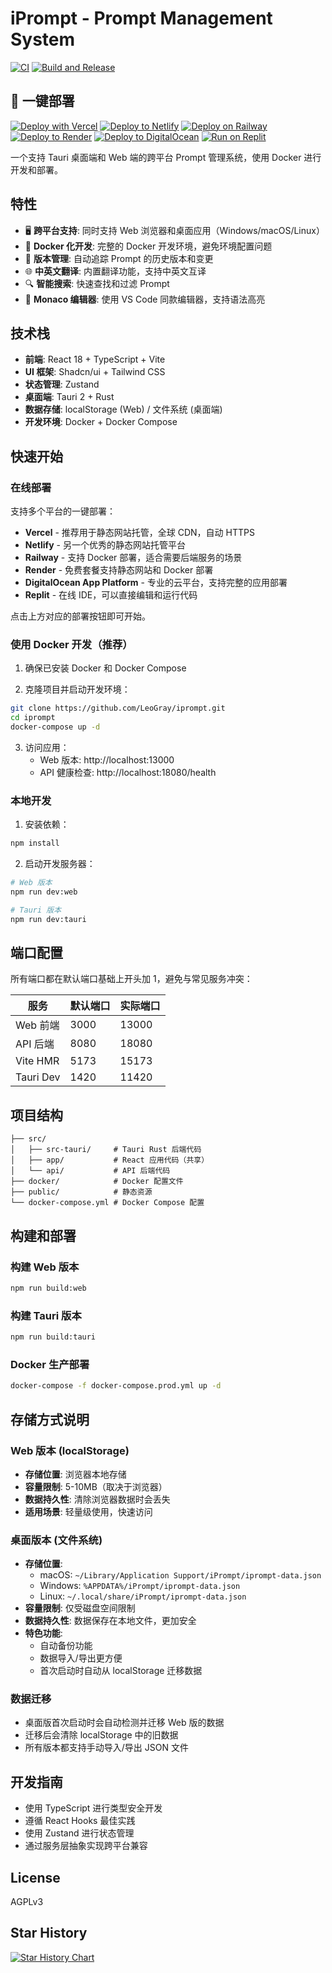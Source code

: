 # iPrompt - Prompt Management System

[![CI](https://github.com/LeoGray/iprompt/actions/workflows/ci.yml/badge.svg)](https://github.com/LeoGray/iprompt/actions/workflows/ci.yml)
[![Build and Release](https://github.com/LeoGray/iprompt/actions/workflows/build.yml/badge.svg)](https://github.com/LeoGray/iprompt/actions/workflows/build.yml)

## 🚀 一键部署

[![Deploy with Vercel](https://vercel.com/button)](https://vercel.com/new/clone?repository-url=https%3A%2F%2Fgithub.com%2FLeoGray%2FiPrompt&project-name=iprompt&repository-name=iprompt&demo-title=iPrompt&demo-description=A%20cross-platform%20prompt%20management%20system&demo-url=https%3A%2F%2Fiprompt.vercel.app)
[![Deploy to Netlify](https://www.netlify.com/img/deploy/button.svg)](https://app.netlify.com/start/deploy?repository=https://github.com/LeoGray/iPrompt)
[![Deploy on Railway](https://railway.app/button.svg)](https://railway.app/template/deploy?template=https%3A%2F%2Fgithub.com%2FLeoGray%2FiPrompt&envs=NODE_ENV&NODE_ENVDesc=Production%20environment&NODE_ENVDefault=production)
[![Deploy to Render](https://render.com/images/deploy-to-render-button.svg)](https://render.com/deploy?repo=https://github.com/LeoGray/iPrompt)
[![Deploy to DigitalOcean](https://www.deploytodo.com/do-btn-blue.svg)](https://cloud.digitalocean.com/apps/new?repo=https://github.com/LeoGray/iPrompt/tree/main)
[![Run on Replit](https://replit.com/badge/github/LeoGray/iPrompt)](https://replit.com/new/github/LeoGray/iPrompt)

一个支持 Tauri 桌面端和 Web 端的跨平台 Prompt 管理系统，使用 Docker 进行开发和部署。

## 特性

- 🖥️ **跨平台支持**: 同时支持 Web 浏览器和桌面应用（Windows/macOS/Linux）
- 🐳 **Docker 化开发**: 完整的 Docker 开发环境，避免环境配置问题
- 🔄 **版本管理**: 自动追踪 Prompt 的历史版本和变更
- 🌐 **中英文翻译**: 内置翻译功能，支持中英文互译
- 🔍 **智能搜索**: 快速查找和过滤 Prompt
- 📝 **Monaco 编辑器**: 使用 VS Code 同款编辑器，支持语法高亮

## 技术栈

- **前端**: React 18 + TypeScript + Vite
- **UI 框架**: Shadcn/ui + Tailwind CSS
- **状态管理**: Zustand
- **桌面端**: Tauri 2 + Rust
- **数据存储**: localStorage (Web) / 文件系统 (桌面端)
- **开发环境**: Docker + Docker Compose

## 快速开始

### 在线部署

支持多个平台的一键部署：

- **Vercel** - 推荐用于静态网站托管，全球 CDN，自动 HTTPS
- **Netlify** - 另一个优秀的静态网站托管平台
- **Railway** - 支持 Docker 部署，适合需要后端服务的场景
- **Render** - 免费套餐支持静态网站和 Docker 部署
- **DigitalOcean App Platform** - 专业的云平台，支持完整的应用部署
- **Replit** - 在线 IDE，可以直接编辑和运行代码

点击上方对应的部署按钮即可开始。

### 使用 Docker 开发（推荐）

1. 确保已安装 Docker 和 Docker Compose

2. 克隆项目并启动开发环境：
```bash
git clone https://github.com/LeoGray/iprompt.git
cd iprompt
docker-compose up -d
```

3. 访问应用：
   - Web 版本: http://localhost:13000
   - API 健康检查: http://localhost:18080/health

### 本地开发

1. 安装依赖：
```bash
npm install
```

2. 启动开发服务器：
```bash
# Web 版本
npm run dev:web

# Tauri 版本
npm run dev:tauri
```

## 端口配置

所有端口都在默认端口基础上开头加 1，避免与常见服务冲突：

| 服务 | 默认端口 | 实际端口 |
|------|---------|----------|
| Web 前端 | 3000 | 13000 |
| API 后端 | 8080 | 18080 |
| Vite HMR | 5173 | 15173 |
| Tauri Dev | 1420 | 11420 |

## 项目结构

```
├── src/
│   ├── src-tauri/     # Tauri Rust 后端代码
│   ├── app/           # React 应用代码（共享）
│   └── api/           # API 后端代码
├── docker/            # Docker 配置文件
├── public/            # 静态资源
└── docker-compose.yml # Docker Compose 配置
```

## 构建和部署

### 构建 Web 版本
```bash
npm run build:web
```

### 构建 Tauri 版本
```bash
npm run build:tauri
```

### Docker 生产部署
```bash
docker-compose -f docker-compose.prod.yml up -d
```

## 存储方式说明

### Web 版本 (localStorage)
- **存储位置**: 浏览器本地存储
- **容量限制**: 5-10MB（取决于浏览器）
- **数据持久性**: 清除浏览器数据时会丢失
- **适用场景**: 轻量级使用，快速访问

### 桌面版本 (文件系统)
- **存储位置**: 
  - macOS: `~/Library/Application Support/iPrompt/iprompt-data.json`
  - Windows: `%APPDATA%/iPrompt/iprompt-data.json`
  - Linux: `~/.local/share/iPrompt/iprompt-data.json`
- **容量限制**: 仅受磁盘空间限制
- **数据持久性**: 数据保存在本地文件，更加安全
- **特色功能**:
  - 自动备份功能
  - 数据导入/导出更方便
  - 首次启动时自动从 localStorage 迁移数据

### 数据迁移
- 桌面版首次启动时会自动检测并迁移 Web 版的数据
- 迁移后会清除 localStorage 中的旧数据
- 所有版本都支持手动导入/导出 JSON 文件

## 开发指南

- 使用 TypeScript 进行类型安全开发
- 遵循 React Hooks 最佳实践
- 使用 Zustand 进行状态管理
- 通过服务层抽象实现跨平台兼容

## License

AGPLv3

## Star History

<a href="https://www.star-history.com/#LeoGray/iPrompt&Date">
 <picture>
   <source media="(prefers-color-scheme: dark)" srcset="https://api.star-history.com/svg?repos=LeoGray/iPrompt&type=Date&theme=dark" />
   <source media="(prefers-color-scheme: light)" srcset="https://api.star-history.com/svg?repos=LeoGray/iPrompt&type=Date" />
   <img alt="Star History Chart" src="https://api.star-history.com/svg?repos=LeoGray/iPrompt&type=Date" />
 </picture>
</a>